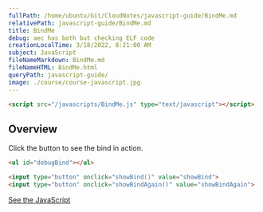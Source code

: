 ```yaml
---
fullPath: /home/ubuntu/Git/CloudNotes/javascript-guide/BindMe.md
relativePath: javascript-guide/BindMe.md
title: BindMe
debug: aec has both but checking ELF code
creationLocalTime: 3/18/2022, 8:21:00 AM
subject: JavaScript
fileNameMarkdown: BindMe.md
fileNameHTML: BindMe.html
queryPath: javascript-guide/
image: ./course/course-javascript.jpg
---
```


<!-- toc -->
<!-- tocstop -->

```html
<script src="/javascripts/BindMe.js" type="text/javascript"></script>
```

## Overview

Click the button to see the bind in action.

```html
<ul id="debugBind"></ul>

<input type="button" onclick="showBind()" value="showBind">
<input type="button" onclick="showBindAgain()" value="showBindAgain">
```

[See the JavaScript](/javascripts/BindMe.js)
